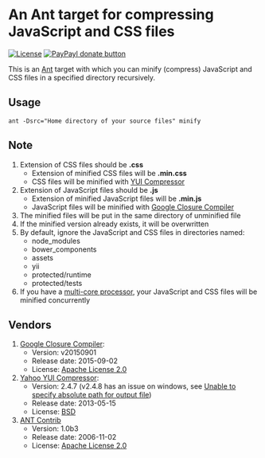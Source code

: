 # An Ant target for compressing JavaScript and CSS files #

[![License](https://img.shields.io/badge/License-MIT-brightgreen.svg)](LICENSE.md)
[![PayPayl donate button](http://img.shields.io/badge/paypal-donate-orange.svg)](https://www.paypal.com/cgi-bin/webscr?cmd=_donations&business=silentwait4u%40gmail%2ecom&lc=US&item_name=Yan%20Li&no_note=0&currency_code=USD&bn=PP%2dDonationsBF%3apaypal%2ddonate%2ejpg%3aNonHostedGuest)

This is an [Ant](http://ant.apache.org/) target with which you can minify (compress) JavaScript and CSS files in a specified directory recursively.

## Usage ##
    ant -Dsrc="Home directory of your source files" minify

## Note ##

1. Extension of CSS files should be **.css**
    - Extension of minified CSS files will be **.min.css**
    - CSS files will be minified with [YUI Compressor](http://yui.github.io/yuicompressor/)
2. Extension of JavaScript files should be **.js**
    - Extension of minified JavaScript files will be **.min.js**
    - JavaScript files will be minified with [Google Closure Compiler](https://github.com/google/closure-compiler)
3. The minified files will be put in the same directory of unminified file
4. If the minified version already exists, it will be overwritten
5. By default, ignore the JavaScript and CSS files in directories named:
    - node_modules
    - bower_components
    - assets
    - yii
    - protected/runtime
    - protected/tests
6. If you have a [multi-core processor](https://en.wikipedia.org/wiki/Multi-core_processor), your JavaScript and CSS files will be minified concurrently

## Vendors ##

1. [Google Closure Compiler](https://github.com/google/closure-compiler):
    - Version:        v20150901
    - Release date:   2015-09-02
    - License:        [Apache License 2.0](https://github.com/google/closure-compiler#closure-compiler-license)
2. [Yahoo YUI Compressor](http://yui.github.io/yuicompressor/):
    - Version:        2.4.7 (v2.4.8 has an issue on windows, see [Unable to specify absolute path for output file](https://github.com/yui/yuicompressor/issues/78))
    - Release date:   2013-05-15
    - License:        [BSD](https://github.com/yui/yuicompressor/blob/master/LICENSE.TXT)
3. [ANT Contrib](http://ant-contrib.sourceforge.net/)
    - Version:        1.0b3
    - Release date:   2006-11-02
    - License:        [Apache License 2.0](https://github.com/google/closure-compiler#closure-compiler-license)
